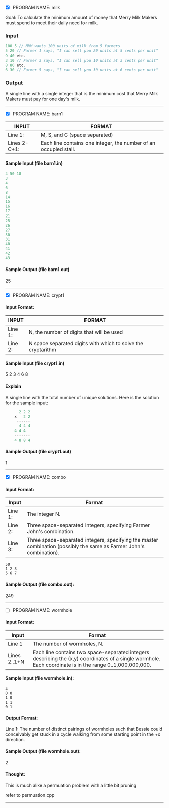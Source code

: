 - [x] PROGRAM NAME: milk

Goal:
To calculate the minimum amount of money that Merry Milk Makers must spend to meet their daily need for milk.
### Input

```c
100 5 // MMM wants 100 units of milk from 5 farmers
5 20 // Farmer 1 says, "I can sell you 20 units at 5 cents per unit"
9 40 etc.
3 10 // Farmer 3 says, "I can sell you 10 units at 3 cents per unit"
8 80 etc.
6 30 // Farmer 5 says, "I can sell you 30 units at 6 cents per unit"
```
### Output

A single line with a single integer that is the minimum cost that Merry Milk Makers must pay for one day's milk.

-------------
- [x] PROGRAM NAME: barn1

INPUT | FORMAT
------------ | -------------
Line 1:|	M, S, and C (space separated)
Lines 2-C+1:|Each line contains one integer, the number of an occupied stall.

#### Sample Input (file barn1.in)
```c
4 50 18
3
4
6
8
14
15
16
17
21
25
26
27
30
31
40
41
42
43
```
####  Sample Output (file barn1.out)
25

-------------
- [x] PROGRAM NAME: crypt1

#### Input Format:
INPUT | FORMAT
------------ | -------------
Line 1:	 | N, the number of digits that will be used
Line 2:	 | N space separated digits with which to solve the cryptarithm
#### Sample Input (file crypt1.in)
5
2 3 4 6 8

####  Explain 
A single line with the total number of unique solutions. Here is the solution for the sample input:
```c
      2 2 2
    x   2 2
     ------
      4 4 4
    4 4 4
    -------
    4 8 8 4
```
####  Sample Output (file crypt1.out)  
1  

-------------
- [x] PROGRAM NAME: combo


#### Input Format:
Input  | Format
------------| -------------
Line 1: | The integer N.
Line 2: | Three space-separated integers, specifying Farmer John's combination.
Line 3: | Three space-separated integers, specifying the master combination (possibly the same as Farmer John's combination).
```
50
1 2 3
5 6 7
```
####  Sample Output (file combo.out):
249

-------------

- [ ] PROGRAM NAME: wormhole

#### Input Format:
Input  | Format
------------| -------------
Line 1 | The number of wormholes, N.
Lines 2..1+N | Each line contains two space-separated integers describing the (x,y) coordinates of a single wormhole. Each coordinate is in the range 0..1,000,000,000.

#### Sample Input (file wormhole.in):
```
4
0 0
1 0
1 1
0 1
```
#### Output Format:
Line 1:	The number of distinct pairings of wormholes such that Bessie could conceivably get stuck in a cycle walking from some starting point in the +x direction.
####  Sample Output (file wormhole.out):
2
#### Thought:

This is much alike a permuation problem with a little bit pruning

refer to permuation.cpp

-------------